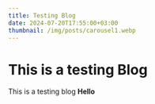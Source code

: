 ```yaml
---
title: Testing Blog
date: 2024-07-20T17:55:00+03:00
thumbnail: /img/posts/carousel1.webp
---
```

# This is a testing Blog

This is a testing blog
**Hello**
